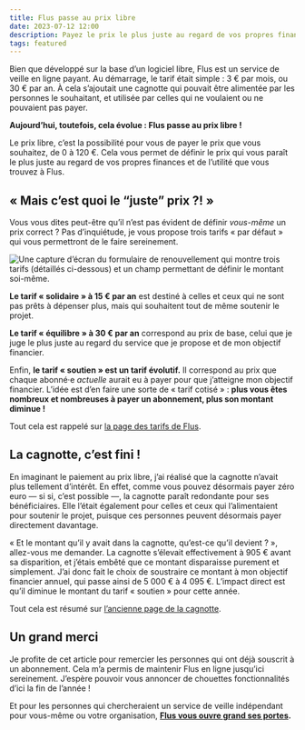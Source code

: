 ```yaml
---
title: Flus passe au prix libre
date: 2023-07-12 12:00
description: Payez le prix le plus juste au regard de vos propres finances et de l’utilité que vous trouvez à Flus.
tags: featured
---
```


Bien que développé sur la base d’un logiciel libre, Flus est un service de veille en ligne payant.
Au démarrage, le tarif était simple : 3 € par mois, ou 30 € par an.
À cela s’ajoutait une cagnotte qui pouvait être alimentée par les personnes le souhaitant, et utilisée par celles qui ne voulaient ou ne pouvaient pas payer.

**Aujourd’hui, toutefois, cela évolue : Flus passe au prix libre !**

Le prix libre, c’est la possibilité pour vous de payer le prix que vous souhaitez, de 0 à 120 €.
Cela vous permet de définir le prix qui vous paraît le plus juste au regard de vos propres finances et de l’utilité que vous trouvez à Flus.

## « Mais c’est quoi le “juste” prix ?! »

Vous vous dites peut-être qu’il n’est pas évident de définir _vous-même_ un prix correct ?
Pas d’inquiétude, je vous propose trois tarifs « par défaut » qui vous permettront de le faire sereinement.

<div class="panel panel--rounded panel--grey">
    <img class="illustration" src="images/flus-prix-libre.webp" alt="Une capture d’écran du formulaire de renouvellement qui montre trois tarifs (détaillés ci-dessous) et un champ permettant de définir le montant soi-même.">
</div>

**Le tarif « solidaire » à 15 € par an** est destiné à celles et ceux qui ne sont pas prêts à dépenser plus, mais qui souhaitent tout de même soutenir le projet.

**Le tarif « équilibre » à 30 € par an** correspond au prix de base, celui que je juge le plus juste au regard du service que je propose et de mon objectif financier.

Enfin, **le tarif « soutien » est un tarif évolutif.**
Il correspond au prix que chaque abonné·e *actuelle* aurait eu à payer pour que j’atteigne mon objectif financier.
L’idée est d’en faire une sorte de « tarif cotisé » : **plus vous êtes nombreux et nombreuses à payer un abonnement, plus son montant diminue !**

Tout cela est rappelé sur [la page des tarifs de Flus](https://flus.fr/tarifs).

## La cagnotte, c’est fini !

En imaginant le paiement au prix libre, j’ai réalisé que la cagnotte n’avait plus tellement d’intérêt.
En effet, comme vous pouvez désormais payer zéro euro — si si, c’est possible —, la cagnotte paraît redondante pour ses bénéficiaires.
Elle l’était également pour celles et ceux qui l’alimentaient pour soutenir le projet, puisque ces personnes peuvent désormais payer directement davantage.

« Et le montant qu’il y avait dans la cagnotte, qu’est-ce qu’il devient ? », allez-vous me demander.
La cagnotte s’élevait effectivement à 905 € avant sa disparition, et j’étais embêté que ce montant disparaisse purement et simplement.
J’ai donc fait le choix de soustraire ce montant à mon objectif financier annuel, qui passe ainsi de 5 000 € à 4 095 €.
L’impact direct est qu’il diminue le montant du tarif « soutien » pour cette année.

Tout cela est résumé sur [l’ancienne page de la cagnotte](https://flus.fr/cagnotte).

## Un grand merci

Je profite de cet article pour remercier les personnes qui ont déjà souscrit à un abonnement.
Cela m’a permis de maintenir Flus en ligne jusqu’ici sereinement.
J’espère pouvoir vous annoncer de chouettes fonctionnalités d’ici la fin de l’année !

Et pour les personnes qui chercheraient un service de veille indépendant pour vous-même ou votre organisation, **[Flus vous ouvre grand ses portes](https://flus.fr).**
